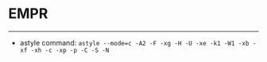 # EMPR
---

* astyle command: `astyle --mode=c -A2 -F -xg -H -U -xe -k1 -W1 -xb -xf -xh -c -xp -p -C -S -N` 
